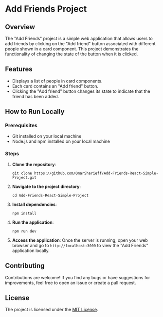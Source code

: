 # Add Friends Project

## Overview
The "Add Friends" project is a simple web application that allows users to add friends by clicking on the "Add friend" button associated with different people shown in a card component. This project demonstrates the functionality of changing the state of the button when it is clicked.

## Features
- Displays a list of people in card components.
- Each card contains an "Add friend" button.
- Clicking the "Add friend" button changes its state to indicate that the friend has been added.

## How to Run Locally

### Prerequisites
- Git installed on your local machine
- Node.js and npm installed on your local machine

### Steps
1. **Clone the repository**: 
   ```
   git clone https://github.com/OmarSharieff/Add-Friends-React-Simple-Project.git
   ```

2. **Navigate to the project directory**:
   ```
   cd Add-Friends-React-Simple-Project
   ```

3. **Install dependencies**:
   ```
   npm install
   ```

4. **Run the application**:
   ```
   npm run dev
   ```

5. **Access the application**:
   Once the server is running, open your web browser and go to `http://localhost:3000` to view the "Add Friends" application locally.

## Contributing
Contributions are welcome! If you find any bugs or have suggestions for improvements, feel free to open an issue or create a pull request.

## License
The project is licensed under the [MIT License](https://opensource.org/licenses/MIT).